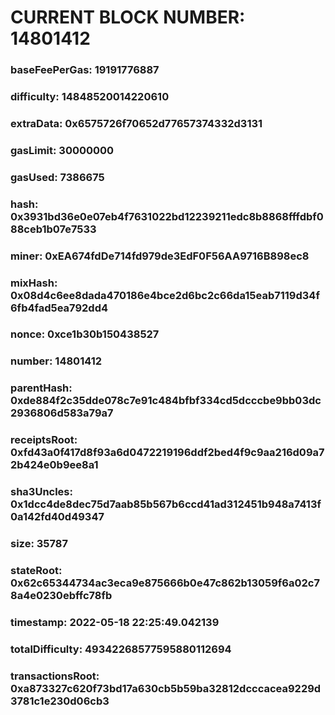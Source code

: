 # CURRENT BLOCK NUMBER: 14801412

### baseFeePerGas: 19191776887
### difficulty: 14848520014220610
### extraData: 0x6575726f70652d77657374332d3131
### gasLimit: 30000000
### gasUsed: 7386675
### hash: 0x3931bd36e0e07eb4f7631022bd12239211edc8b8868fffdbf088ceb1b07e7533
### miner: 0xEA674fdDe714fd979de3EdF0F56AA9716B898ec8
### mixHash: 0x08d4c6ee8dada470186e4bce2d6bc2c66da15eab7119d34f6fb4fad5ea792dd4
### nonce: 0xce1b30b150438527
### number: 14801412
### parentHash: 0xde884f2c35dde078c7e91c484bfbf334cd5dcccbe9bb03dc2936806d583a79a7
### receiptsRoot: 0xfd43a0f417d8f93a6d0472219196ddf2bed4f9c9aa216d09a72b424e0b9ee8a1
### sha3Uncles: 0x1dcc4de8dec75d7aab85b567b6ccd41ad312451b948a7413f0a142fd40d49347
### size: 35787
### stateRoot: 0x62c65344734ac3eca9e875666b0e47c862b13059f6a02c78a4e0230ebffc78fb
### timestamp: 2022-05-18 22:25:49.042139
### totalDifficulty: 49342268577595880112694
### transactionsRoot: 0xa873327c620f73bd17a630cb5b59ba32812dcccacea9229d3781c1e230d06cb3
